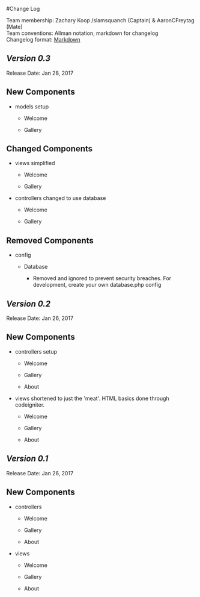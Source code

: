 #Change Log

Team membership:  Zachary Koop /slamsquanch (Captain) & AaronCFreytag (Mate)  
Team conventions: Allman notation, markdown for changelog  
Changelog format: [Markdown](https://github.com/adam-p/markdown-here/wiki/Markdown-Cheatsheet) 

## *Version 0.3*

Release Date: Jan 28, 2017

## New Components

-   models setup

    -   Welcome
    
    -   Gallery
    
## Changed Components

-   views simplified

    -   Welcome
    
    -   Gallery
    
-   controllers changed to use database

    -   Welcome
    
    -   Gallery
    
## Removed Components

-   config

    -   Database
    
        -   Removed and ignored to prevent security breaches. For development, create your own database.php config

## *Version 0.2*

Release Date: Jan 26, 2017

## New Components

-   controllers setup

    -   Welcome
    
    -   Gallery
    
    -   About
    
-   views shortened to just the 'meat'.  HTML basics done through codeigniter. 

    -   Welcome
    
    -   Gallery
    
    -   About


## *Version 0.1*

Release Date: Jan 26, 2017

## New Components

-   controllers

    -   Welcome
    
    -   Gallery
    
    -   About
    
-   views

    -   Welcome
    
    -   Gallery
    
    -   About